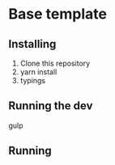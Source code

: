 # Base template

## Installing
1. Clone this repository
2. yarn install
3. typings
 

## Running the dev
gulp

## Running 